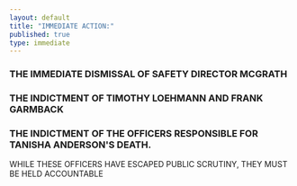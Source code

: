 ```yaml
---
layout: default
title: "IMMEDIATE ACTION:"
published: true
type: immediate
---
```


### THE IMMEDIATE DISMISSAL OF SAFETY DIRECTOR MCGRATH

### THE INDICTMENT OF TIMOTHY LOEHMANN AND FRANK GARMBACK

### THE INDICTMENT OF THE OFFICERS RESPONSIBLE FOR TANISHA ANDERSON'S DEATH.

WHILE THESE OFFICERS HAVE ESCAPED PUBLIC SCRUTINY, THEY MUST BE HELD ACCOUNTABLE

